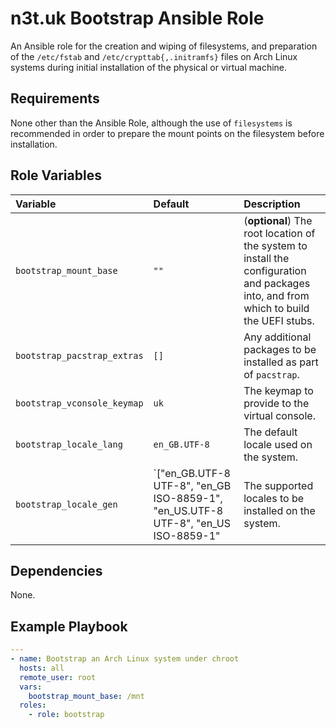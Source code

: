 # n3t.uk Bootstrap Ansible Role

An Ansible role for the creation and wiping of filesystems, and preparation of
the `/etc/fstab` and `/etc/crypttab{,.initramfs}` files on Arch Linux systems
during initial installation of the physical or virtual machine.

## Requirements

None other than the Ansible Role, although the use of `filesystems` is
recommended in order to prepare the mount points on the filesystem before
installation.

## Role Variables

| Variable                    | Default                                                                            | Description                                                                                                                            |
| :-------------------------- | :--------------------------------------------------------------------------------- | :------------------------------------------------------------------------------------------------------------------------------------- |
| `bootstrap_mount_base`      | `""`                                                                               | (**optional**) The root location of the system to install the configuration and packages into, and from which to build the UEFI stubs. |
| `bootstrap_pacstrap_extras` | `[]`                                                                               | Any additional packages to be installed as part of `pacstrap`.                                                                         |
| `bootstrap_vconsole_keymap` | `uk`                                                                               | The keymap to provide to the virtual console.                                                                                          |
| `bootstrap_locale_lang`     | `en_GB.UTF-8`                                                                      | The default locale used on the system.                                                                                                 |
| `bootstrap_locale_gen`      | `["en_GB.UTF-8 UTF-8", "en_GB ISO-8859-1", "en_US.UTF-8 UTF-8", "en_US ISO-8859-1" | The supported locales to be installed on the system.                                                                                   |

## Dependencies

None.

## Example Playbook

```yaml
---
- name: Bootstrap an Arch Linux system under chroot
  hosts: all
  remote_user: root
  vars:
    bootstrap_mount_base: /mnt
  roles:
    - role: bootstrap
```
